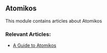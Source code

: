 ## Atomikos
This module contains articles about Atomikos

### Relevant Articles: 

- [A Guide to Atomikos](https://www.baeldung.com/java-atomikos)
